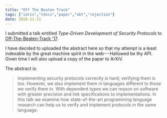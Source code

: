 ```yaml
---
title: "Off The Beaten Track"
tags: ["idris","tdvcs","paper","obt","rejection"]
date: 2016-11-11
---
```



I submitted a talk entitled *Type-Driven Development of Security Protocols* to [Off-The-Beaten-Track '17](http://popl17.sigplan.org/track/OBT-2017).

I have decided to uploaded the abstract here so that my attempt is a least indexable by the great machine spirit in the web---Hallowed be thy API.
Given time I will also upload a copy of the paper to ArXiV.

The abstract is:

> Implementing security protocols correctly is hard; verifying them is
> too. However, we also implement them in languages different to those
> we verify them in. With dependent types we can reason on software with
> greater precision and link specifications to implementations. In this
> talk we examine how state-of-the-art programming language research can
> help us to verify and implement protocols in the same language.
